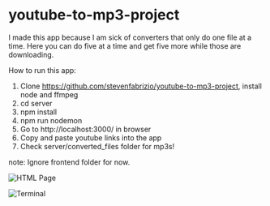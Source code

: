# youtube-to-mp3-project
I made this app because I am sick of converters that only do one file at a time. Here you can do five at a time and get five more while those are downloading.

How to run this app:

1. Clone https://github.com/stevenfabrizio/youtube-to-mp3-project, install node and ffmpeg
2. cd server
3. npm install
4. npm run nodemon
5. Go to http://localhost:3000/ in browser
6. Copy and paste youtube links into the app
7. Check server/converted_files folder for mp3s!

note: Ignore frontend folder for now.

![](https://cdn.discordapp.com/attachments/840740146176851979/966253883615748136/unknown.png "HTML Page")

![](https://cdn.discordapp.com/attachments/840740146176851979/966255497936244776/unknown.png "Terminal")